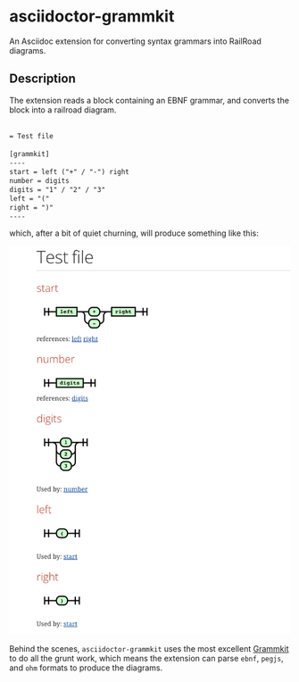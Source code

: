 # asciidoctor-grammkit

An Asciidoc extension for converting syntax grammars into RailRoad diagrams.

## Description

The extension reads a block containing an EBNF grammar, and converts the block into a railroad diagram.

```asciidoc

= Test file

[grammkit]
----
start = left ("+" / "-") right
number = digits
digits = "1" / "2" / "3"
left = "("
right = ")"
----
```
which, after a bit of quiet churning, will produce something like this:

![test-file.png](https://github.com/RayOffiah/asciidoctor-grammkit/blob/main/test-file.png?raw=true)

Behind the scenes, `asciidoctor-grammkit` uses the most excellent [Grammkit](https://github.com/dundalek/GrammKit) to do all the grunt work, which means the extension can parse `ebnf`, `pegjs`, and `ohm` formats to produce the diagrams.
